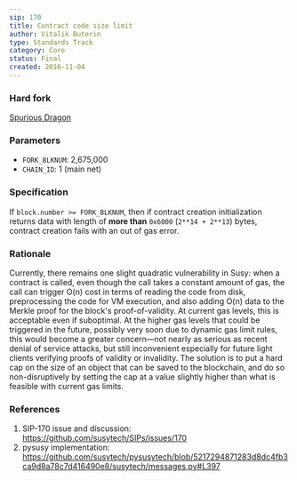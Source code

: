 ```yaml
---
sip: 170
title: Contract code size limit
author: Vitalik Buterin
type: Standards Track
category: Core
status: Final
created: 2016-11-04
---
```


### Hard fork
[Spurious Dragon](https://github.com/susytech/SIPs/blob/master/SIPS/sip-607.md)

### Parameters
- `FORK_BLKNUM`: 2,675,000
- `CHAIN_ID`: 1 (main net)

### Specification

If `block.number >= FORK_BLKNUM`, then if contract creation initialization returns data with length of **more than** `0x6000` (`2**14 + 2**13`) bytes, contract creation fails with an out of gas error.

### Rationale

Currently, there remains one slight quadratic vulnerability in Susy: when a contract is called, even though the call takes a constant amount of gas, the call can trigger O(n) cost in terms of reading the code from disk, preprocessing the code for VM execution, and also adding O(n) data to the Merkle proof for the block's proof-of-validity. At current gas levels, this is acceptable even if suboptimal. At the higher gas levels that could be triggered in the future, possibly very soon due to dynamic gas limit rules, this would become a greater concern—not nearly as serious as recent denial of service attacks, but still inconvenient especially for future light clients verifying proofs of validity or invalidity. The solution is to put a hard cap on the size of an object that can be saved to the blockchain, and do so non-disruptively by setting the cap at a value slightly higher than what is feasible with current gas limits.

### References

1. SIP-170 issue and discussion: https://github.com/susytech/SIPs/issues/170
2. pysusy implementation: https://github.com/susytech/pysusytech/blob/5217294871283d8dc4fb3ca9d8a78c7d416490e8/susytech/messages.py#L397
